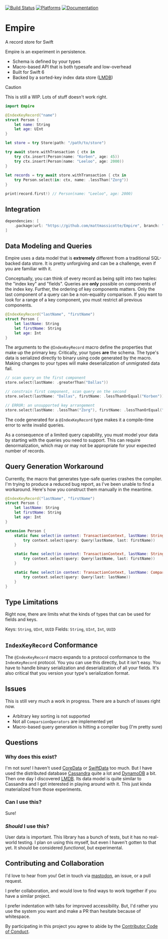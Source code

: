 [![Build Status][build status badge]][build status]
[![Platforms][platforms badge]][platforms]
[![Documentation][documentation badge]][documentation]

# Empire

A record store for Swift

Empire is an experiment in persistence.

- Schema is defined by your types
- Macro-based API that is both typesafe and low-overhead
- Built for Swift 6 
- Backed by a sorted-key index data store ([LMDB][LMDB])

> [!CAUTION]
> This is still a WIP. Lots of stuff doesn't work right.

```swift
import Empire

@IndexKeyRecord("name")
struct Person {
    let name: String
    let age: UInt
}

let store = try Store(path: "/path/to/store")

try await store.withTransaction { ctx in
    try ctx.insert(Person(name: "Korben", age: 45))
    try ctx.insert(Person(name: "Leeloo", age: 2000))
}
	
let records = try await store.withTransaction { ctx in
    try Person.select(in: ctx, name: .lessThan("Zorg"))
}

print(record.first!) // Person(name: "Leeloo", age: 2000)
```

## Integration

```swift
dependencies: [
    .package(url: "https://github.com/mattmassicotte/Empire", branch: "main")
]
```

## Data Modeling and Queries

Empire uses a data model that is **extremely** different from a traditional SQL-backed data store. It is pretty unforgiving and can be a challenge, even if you are familiar with it.

Conceptually, you can think of every record as being split into two tuples: the "index key" and "fields". Queries are **only** possible on components of the index key. Further, the ordering of key components matters. Only the last component of a query can be a non-equality comparison. If you want to look for a range of a key component, you must restrict all previous components.

```swift
@IndexKeyRecord("lastName", "firstName")
struct Person {
    let lastName: String
    let firstName: String
    let age: Int
}
```

The arguments to the `@IndexKeyRecord` macro define the properties that make up the primary key. Critically, your types **are** the schema. The type's data is serialized directly to binary using code generated by the macro. Making changes to your types will make deserialization of unmigrated data fail.

```swift
// scan query on the first component
store.select(lastName: .greaterThan("Dallas"))

// constrain first component, scan query on the second
store.select(lastName: "Dallas", firstName: .lessThanOrEqual("Korben"))

// ERROR: an unsupported key arrangement
store.select(lastName: .lessThan("Zorg"), firstName: .lessThanOrEqual("Jean-Baptiste"))
```

The code generated for a `@IndexKeyRecord` type makes it a compile-time error to write invalid queries.

As a consequence of a limited query capability, you must model your data by starting with the queries you need to support. This can require denormalization, which may or may not be appropriate for your expected number of records.

## Query Generation Workaround

Currently, the macro that generates type-safe queries crashes the compiler. I'm trying to produce a reduced bug report, as I've been unable to find a workaround. Here's how you construct them manually in the meantime.

```swift
@IndexKeyRecord("lastName", "firstName")
struct Person {
    let lastName: String
    let firstName: String
    let age: Int
}

extension Person {
    static func select(in context: TransactionContext, lastName: String, firstName: String) throws -> [Self] {
        try context.select(query: Query(lastName, last: firstName))
    }

    static func select(in context: TransactionContext, lastName: String, firstName: ComparisonOperator<String>) throws -> [Self] {
        try context.select(query: Query(lastName, last: firstName))
    }

    static func select(in context: TransactionContext, lastName: ComparisonOperator<String>) throws -> [Self] {
        try context.select(query: Query(last: lastName))
    }
}
```

## Type Limitations

Right now, there are limits what the kinds of types that can be used for fields and keys.

Keys: `String`, `UInt`, `UUID`
Fields: `String`, `UInt`, `Int`, `UUID`

## `IndexKeyRecord` Conformance

The `@IndexKeyRecord` macro expands to a protocol conformance to the `IndexKeyRecord` protocol. You you can use this directly, but it isn't easy. You have to handle binary serialization and deserialization of all your fields. It's also critical that you version your type's serialization format.

## Issues

This is still very much a work in progress. There are a bunch of issues right now.

- Arbitrary key sorting is not supported
- Not all `ComparsionOperators` are implemented yet
- Macro-based query generation is hitting a compiler bug (I'm pretty sure)

## Questions

### Why does this exist?

I'm not sure! I haven't used [CoreData](https://developer.apple.com/documentation/coredata) or [SwiftData](https://developer.apple.com/documentation/swiftdata) too much. But I have used the distributed database [Cassandra](https://cassandra.apache.org) quite a lot and [DynamoDB](https://aws.amazon.com/dynamodb/) a bit. Then one day I discovered [LMDB][LMDB]. Its data model is quite similar to Cassandra and I got interested in playing around with it. This just kinda materialized from those experiments.

### Can I use this?

Sure!

### *Should* I use this?

User data is important. This library has a bunch of tests, but it has no real-world testing. I plan on using this myself, but even I haven't gotten to that yet. It should be considered *functional*, but experimental.

## Contributing and Collaboration

I'd love to hear from you! Get in touch via [mastodon](https://mastodon.social/@mattiem), an issue, or a pull request.

I prefer collaboration, and would love to find ways to work together if you have a similar project.

I prefer indentation with tabs for improved accessibility. But, I'd rather you use the system you want and make a PR than hesitate because of whitespace.

By participating in this project you agree to abide by the [Contributor Code of Conduct](CODE_OF_CONDUCT.md).

[build status]: https://github.com/mattmassicotte/Empire/actions
[build status badge]: https://github.com/mattmassicotte/Empire/workflows/CI/badge.svg
[platforms]: https://swiftpackageindex.com/mattmassicotte/Empire
[platforms badge]: https://img.shields.io/endpoint?url=https%3A%2F%2Fswiftpackageindex.com%2Fapi%2Fpackages%2Fmattmassicotte%2FEmpire%2Fbadge%3Ftype%3Dplatforms
[documentation]: https://swiftpackageindex.com/mattmassicotte/Empire/main/documentation
[documentation badge]: https://img.shields.io/badge/Documentation-DocC-blue
[LMDB]: https://www.symas.com/lmdb

